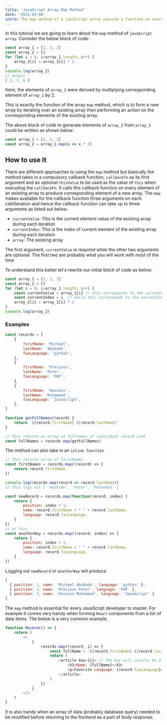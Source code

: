 ```yaml
---
title: 'JavaScript Array Map Method'
date: '2023-03-08'
intro: The map method of a javaScript array execute a function on every element of an array to produce a new array. Let's further explore this method in this tutorial
---
```


In this tutorial we are going to learn about the `map` method of `javaScript array`.
Consider the below block of code:

```js
const array_1 = [1, 2, 3]
const array_2 = []
for (let i = 0; i<array_1.length; i++) {
    array_2[i] = array_1[i] * 2
}
console.log(array_2)
// output
[ 2, 3, 6 ]
```

Here, the elements of `array_2` were derived by multiplying corresponding element of `array_1` by 2.

This is exactly the function of the array `map` method, which is to form a new array by iterating over an existing array then performing an action on the corresponding elements of the existing array.

The above block of code to generate elements of `array_2` from `array_1` could be written as shown below:

```js
const array_1 = [1, 2, 3]
const array_2 = array_1.map(x => x * 2)
```

## How to use It

There are different approaches to using the `map` method but basically the method takes in a compulsory callback function, `callbackfn` as its first argument and an optional `thisValue` to be used as the value of `this` when executing the `callbackFn`. It calls this callback function on every element of an existing array to produce corresponding element of a new array. The `map` makes available for the callback function three arguments on each call/iteration and hence the callback function can take up to three arguments as listed out below:

- `currentValue`: This is the current element value of the existing array during each iteration
- `currentIndex`: This is the index of current element of the existing array during each iteration
- `array`: The existing array

The first argument, `currentValue` is required while the other two arguments are optional. The first two are probably what you will work with most of the time

To understand this better let's rewrite our initial block of code as below:

```js
const array_1 = [1, 2, 3]
const array_2 = []
for (let i = 0; i<array_1.length; i++) {
    const currentValue = array_1[i] // this corresponds to the currentValue at any instance of iteration
    const currentIndex = i  // while this corresponds to the currentIndex at any instance of iteration
    array_2[i] = array_1[i] * 2
}
console.log(array_2)
```

### Examples

```js
const records = [
    {
        firstName: 'Michael',
        lastName: 'Abobade',
        favLanguage: 'python',
    },
    {
        firstName: 'Precious',
        lastName: 'Peter',
        favLanguage: 'PHP',
    },
    {
        firstName: 'Hussein',
        lastName: 'Muhammed',
        favLanguage: 'JavaScript',
    },
]
```

```js
function getFullNames(record) {
    return `${record.firstName} ${record.lastName}`
}
```

```js
// This returns an array of fullnames of individual record item
const fullNames = records.map(getFullNames)
```

The method can also take in an `inline function`

```js
// This returns array of firstNames
const firstNames = records.map((record) => {
    return record.firstName
})
```

```js
console.log(records.map(record => record.lastName))
// this logs out [ 'Abobade', 'Peter', 'Muhammed' ]
```

```js
const newRecord = records.map(function(record, index) {
    return {
        position: index + 1,
        name: record.firstName + " " + record.lastName,
        language: record.favLanguage,
    }
})
// or this
const anotherWay = records.map((record, index) => {
    return {
        position: index + 1,
        name: record.firstName + " " + record.lastName,
        language: record.favLanguage,
    }
})
```

Logging out `newRecord` or `anotherWay` will produce

```js
[
  { position: 1, name: 'Michael Abobade', language: 'python' },
  { position: 2, name: 'Precious Peter', language: 'PHP' },
  { position: 3, name: 'Hussein Muhammed', language: 'JavaScript' }
]
```

The `map` method is essential for every JavaScript developer to master. For example it comes very handy when forming `React`  components from a list of data items. The below is a very common example.

```js
function Records() => {
    return (
        <>
            {
                records.map((record, i) => {
                    const fullName = `${record.firstName} ${record.lastName}`
                    return (
                        <article key={i}> // the key will usually be a unique identifier other than the currentIndex
                            <h3>Name: {fullName}</h3>
                            <p>Favorite Language: {record.favLanguage}</p>
                        </article>
                    )
                })
            }
        </>
    )
}
```

It is also handy when an array of data (probably database query) needed to be modified before returning to the frontend as a part of body response.
